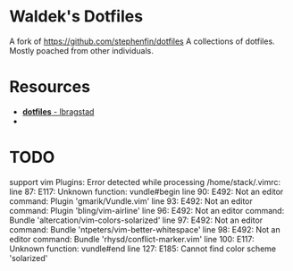# Waldek's Dotfiles

A fork of https://github.com/stephenfin/dotfiles
A collections of dotfiles. Mostly poached from other individuals.

# Resources

* [**dotfiles** - lbragstad](https://github.com/lbragstad/dotfiles/)
* 
# TODO
support vim Plugins:
Error detected while processing /home/stack/.vimrc:
line   87:
E117: Unknown function: vundle#begin
line   90:
E492: Not an editor command: Plugin 'gmarik/Vundle.vim'
line   93:
E492: Not an editor command: Plugin 'bling/vim-airline'
line   96:
E492: Not an editor command: Bundle 'altercation/vim-colors-solarized'
line   97:
E492: Not an editor command: Bundle 'ntpeters/vim-better-whitespace'
line   98:
E492: Not an editor command: Bundle 'rhysd/conflict-marker.vim'
line  100:
E117: Unknown function: vundle#end
line  127:
E185: Cannot find color scheme 'solarized'

